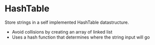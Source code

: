 # HashTable

Store strings in a self implemented HashTable datastructure. 
- Avoid collisions by creating an array of linked list
- Uses a hash function that determines where the string input will go
